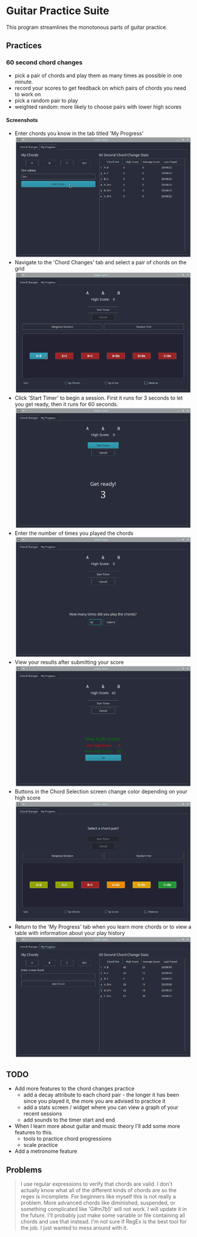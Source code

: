 # Guitar Practice Suite

This program streamlines the monotonous parts of guitar practice.

## Practices

### 60 second chord changes
  - pick a pair of chords and play them as many times as possible in one minute.
  - record your scores to get feedback on which pairs of chords you need to work on
  - pick a random pair to play
  - weighted random: more likely to choose pairs with lower high scores

#### Screenshots
  - Enter chords you know in the tab titled 'My Progress'
  ![Type chords into a text box](./examples/add-chords.png)
  - Navigate to the 'Chord Changes' tab and select a pair of chords on the grid
  ![Select a button containing two chords 'Chord1 + Chord2'](./examples/select-pair.png)
  - Click 'Start Timer' to begin a session. First it runs for 3 seconds to let you get ready, then it runs for 60 seconds.
  ![Press the Start button and let the timer run out](./examples/play-timer.png)
  - Enter the number of times you played the chords
  ![Inside the SpinBox type the number of times you played the chords](./examples/enter-score.png)
  - View your results after submitting your score
  ![App displays your high score compared to the score you just submitted](./examples/results.png)
  - Buttons in the Chord Selection screen change color depending on your high score
  ![A picture of the chord selection grid with various colors](./examples/colors.png)
  - Return to the 'My Progress' tab when you learn more chords or to view a table with information about your play history
  ![The my progress screen displaying the stats table with more data](./examples/stats.png)

## TODO
  - Add more features to the chord changes practice
    - add a decay attribute to each chord pair - the longer it has been since you played it, the more you are advised to practice it
    - add a stats screen / widget where you can view a graph of your recent sessions
    - add sounds to the timer start and end
  - When I learn more about guitar and music theory I'll add some more features to this.
    - tools to practice chord progressions
    - scale practice
  - Add a metronome feature

## Problems
> I use regular expressions to verify that chords are valid.
> I don't actually know what all of the different kinds of chords are so the regex is incomplete. For beginners like myself this is not really a problem.
> More advanced chords like diminished, suspended, or something complicated like 'G#m7b5' will not work.
> I will update it in the future.
> I'll probably just make some variable or file containing all chords and use that instead. I'm not sure if RegEx is the best tool for the job. I just wanted to mess around with it.
